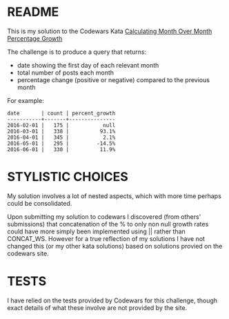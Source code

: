 # README

This is my solution to the Codewars Kata [Calculating Month Over Month Percentage Growth](https://www.codewars.com/kata/calculating-month-over-month-percentage-growth-rate/train/sql)

The challenge is to produce a query that returns:

- date showing the first day of each relevant month
- total number of posts each month
- percentage change (positive or negative) compared to the previous month

For example:

    date       | count | percent_growth
    -----------+-------+---------------
    2016-02-01 |   175 |           null
    2016-03-01 |   338 |          93.1%
    2016-04-01 |   345 |           2.1%
    2016-05-01 |   295 |         -14.5%
    2016-06-01 |   330 |          11.9%


# STYLISTIC CHOICES

My solution involves a lot of nested aspects, which with more time perhaps could be
consolidated.

Upon submitting my solution to codewars I discovered (from others' submissions)
that concatenation of the % to only non null growth rates could have more simply
been implemented using || rather than CONCAT_WS. However for a true reflection of my
solutions I have not changed this (or my other kata solutions) based on solutions
provied on the codewars site.


# TESTS

I have relied on the tests provided by Codewars for this challenge, though exact
details of what these involve are not provided by the site.
